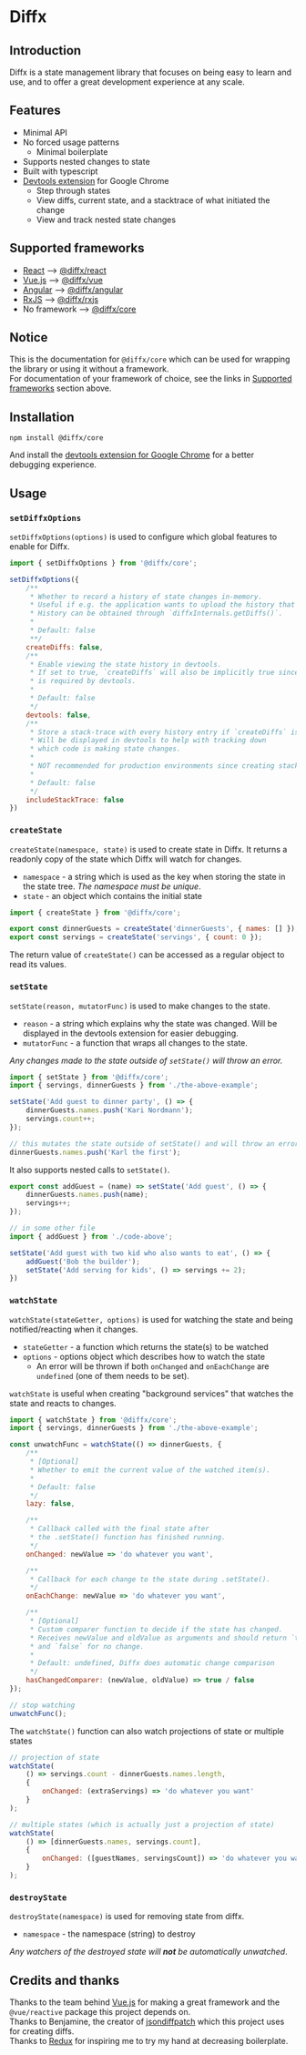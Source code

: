 # Diffx

## Introduction

Diffx is a state management library that focuses on being easy to learn and use, and to offer a great development
experience at any scale.

## Features

* Minimal API
* No forced usage patterns
  * Minimal boilerplate
* Supports nested changes to state
* Built with typescript
* [Devtools extension](https://chrome.google.com/webstore/detail/diffx-devtools/ecijpnkbdaghilfokgbcieakdfbibeec) for
  Google Chrome
    * Step through states
    * View diffs, current state, and a stacktrace of what initiated the change
    * View and track nested state changes

## Supported frameworks

* [React](https://reactjs.org/) --> [@diffx/react](https://www.npmjs.com/package/@diffx/react)
* [Vue.js](https://vuejs.org/) --> [@diffx/vue](https://www.npmjs.com/package/@diffx/vue)
* [Angular](https://angular.io/) --> [@diffx/angular](https://www.npmjs.com/package/@diffx/angular)
* [RxJS](https://rxjs.dev/) --> [@diffx/rxjs](https://www.npmjs.com/package/@diffx/rxjs)
* No framework --> [@diffx/core](https://www.npmjs.com/package/@diffx/core)

## Notice

This is the documentation for `@diffx/core` which can be used for wrapping the library or using it without a
framework.  
For documentation of your framework of choice, see the links in [Supported frameworks](#supported-frameworks) section
above.

## Installation

```shell
npm install @diffx/core
```

And install
the [devtools extension for Google Chrome](https://chrome.google.com/webstore/detail/diffx-devtools/ecijpnkbdaghilfokgbcieakdfbibeec)
for a better debugging experience.

## Usage

### `setDiffxOptions`

`setDiffxOptions(options)` is used to configure which global features to enable for Diffx.

```javascript
import { setDiffxOptions } from '@diffx/core';

setDiffxOptions({
	/**
	 * Whether to record a history of state changes in-memory.
	 * Useful if e.g. the application wants to upload the history that lead to a crash.
	 * History can be obtained through `diffxInternals.getDiffs()`.
	 *
	 * Default: false
	 **/
	createDiffs: false,
	/**
	 * Enable viewing the state history in devtools.
	 * If set to true, `createDiffs` will also be implicitly true since it
	 * is required by devtools.
	 *
	 * Default: false
	 */
	devtools: false,
	/**
	 * Store a stack-trace with every history entry if `createDiffs` is enabled.
	 * Will be displayed in devtools to help with tracking down
	 * which code is making state changes.
	 *
	 * NOT recommended for production environments since creating stack traces is a slow operation!
	 *
	 * Default: false
	 */
	includeStackTrace: false
})
```

### `createState`

`createState(namespace, state)` is used to create state in Diffx. It returns a readonly copy of the state which Diffx
will watch for changes.

* `namespace` - a string which is used as the key when storing the state in the state tree. _The namespace must be
  unique_.
* `state` - an object which contains the initial state

```javascript
import { createState } from '@diffx/core';

export const dinnerGuests = createState('dinnerGuests', { names: [] });
export const servings = createState('servings', { count: 0 });
```

The return value of `createState()` can be accessed as a regular object to read its values.

### `setState`

`setState(reason, mutatorFunc)` is used to make changes to the state.

* `reason` - a string which explains why the state was changed. Will be displayed in the devtools extension for easier
  debugging.
* `mutatorFunc` - a function that wraps all changes to the state.

_Any changes made to the state outside of `setState()` will throw an error._

```javascript
import { setState } from '@diffx/core';
import { servings, dinnerGuests } from './the-above-example';

setState('Add guest to dinner party', () => {
	dinnerGuests.names.push('Kari Nordmann');
	servings.count++;
});

// this mutates the state outside of setState() and will throw an error
dinnerGuests.names.push('Karl the first');
```

It also supports nested calls to `setState()`.

```javascript
export const addGuest = (name) => setState('Add guest', () => {
	dinnerGuests.names.push(name);
	servings++;
});

// in some other file
import { addGuest } from './code-above';

setState('Add guest with two kid who also wants to eat', () => {
	addGuest('Bob the builder');
	setState('Add serving for kids', () => servings += 2);
})
```

### `watchState`

`watchState(stateGetter, options)` is used for watching the state and being notified/reacting when it changes.

* `stateGetter` - a function which returns the state(s) to be watched
* `options` - options object which describes how to watch the state
    * An error will be thrown if both `onChanged` and `onEachChange` are `undefined` (one of them needs to be set).

`watchState` is useful when creating "background services" that watches the state and reacts to changes.

```javascript
import { watchState } from '@diffx/core';
import { servings, dinnerGuests } from './the-above-example';

const unwatchFunc = watchState(() => dinnerGuests, {
	/**
	 * [Optional]
	 * Whether to emit the current value of the watched item(s).
	 *
	 * Default: false
	 */
	lazy: false,

	/**
	 * Callback called with the final state after
	 * the .setState() function has finished running.
	 */
	onChanged: newValue => 'do whatever you want',

	/**
	 * Callback for each change to the state during .setState().
	 */
	onEachChange: newValue => 'do whatever you want',

	/**
	 * [Optional]
	 * Custom comparer function to decide if the state has changed.
	 * Receives newValue and oldValue as arguments and should return `true` for changed
	 * and `false` for no change.
	 *
	 * Default: undefined, Diffx does automatic change comparison
	 */
	hasChangedComparer: (newValue, oldValue) => true / false
});

// stop watching
unwatchFunc();
```

The `watchState()` function can also watch projections of state or multiple states

```javascript
// projection of state
watchState(
	() => servings.count - dinnerGuests.names.length,
	{
		onChanged: (extraServings) => 'do whatever you want'
	}
);

// multiple states (which is actually just a projection of state)
watchState(
	() => [dinnerGuests.names, servings.count],
	{
		onChanged: ([guestNames, servingsCount]) => 'do whatever you want'
	}
);
```

### `destroyState`

`destroyState(namespace)` is used for removing state from diffx.

* `namespace` - the namespace (string) to destroy

_Any watchers of the destroyed state will **not** be automatically unwatched_.

## Credits and thanks

Thanks to the team behind [Vue.js](https://vuejs.org/) for making a great framework and the `@vue/reactive` package this
project depends on.  
Thanks to Benjamine, the creator of [jsondiffpatch](https://github.com/benjamine/jsondiffpatch) which this project uses
for creating diffs.  
Thanks to [Redux](https://redux.js.org/) for inspiring me to try my hand at decreasing boilerplate.
